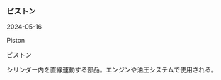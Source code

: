 <article id="ピストン">

### ピストン

<p class="st_update_header">2024-05-16</p>
<p class="st_name_header_en">Piston</p>
<p class="st_name_header_jp">ピストン</p>
<div class="article_explanation">シリンダー内を直線運動する部品。エンジンや油圧システムで使用される。</div>
</article>
